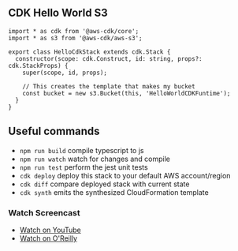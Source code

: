 ## CDK Hello World S3

```
import * as cdk from '@aws-cdk/core';
import * as s3 from '@aws-cdk/aws-s3';

export class HelloCdkStack extends cdk.Stack {
  constructor(scope: cdk.Construct, id: string, props?: cdk.StackProps) {
    super(scope, id, props);

    // This creates the template that makes my bucket
    const bucket = new s3.Bucket(this, 'HelloWorldCDKFuntime');
  }
}
```

## Useful commands

 * `npm run build`   compile typescript to js
 * `npm run watch`   watch for changes and compile
 * `npm run test`    perform the jest unit tests
 * `cdk deploy`      deploy this stack to your default AWS account/region
 * `cdk diff`        compare deployed stack with current state
 * `cdk synth`       emits the synthesized CloudFormation template


### Watch Screencast

* [Watch on YouTube](https://www.youtube.com/watch?v=-AWZAAjtH9o)
* [Watch on O'Reilly](https://learning.oreilly.com/videos/hello-world-iac/10262021VIDEOPAIML/10262021VIDEOPAIML-c1_s0/)
